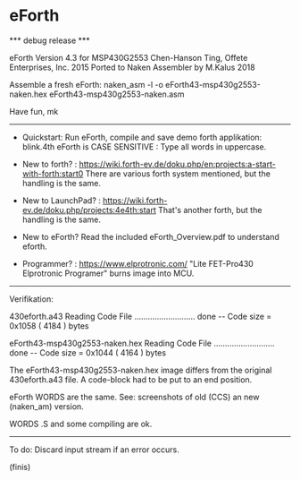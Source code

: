# eForth

*** debug release ***

eForth Version 4.3 for MSP430G2553 
Chen-Hanson Ting, Offete Enterprises, Inc. 2015
Ported to Naken Assembler by M.Kalus 2018

Assemble a fresh eForth:
 naken_asm -l -o eForth43-msp430g2553-naken.hex eForth43-msp430g2553-naken.asm 

Have fun, mk

---

- Quickstart: Run eForth, compile and save demo forth applikation: blink.4th
  eForth is CASE SENSITIVE : Type all words in uppercase.

- New to forth? : https://wiki.forth-ev.de/doku.php/en:projects:a-start-with-forth:start0
  There are various forth system mentioned, but the handling is the same.

- New to LaunchPad? : https://wiki.forth-ev.de/doku.php/projects:4e4th:start
  That's another forth, but the handling is the same. 

- New to eForth? 
  Read the included eForth_Overview.pdf to understand eforth.

- Programmer? : https://www.elprotronic.com/
  "Lite FET-Pro430 Elprotronic Programer" burns image into MCU.
  
---

Verifikation: 

430eforth.a43
Reading Code File ...........................	 done
-- Code size = 0x1058 ( 4184 ) bytes

eForth43-msp430g2553-naken.hex
Reading Code File ...........................	 done
-- Code size = 0x1044 ( 4164 ) bytes

The eForth43-msp430g2553-naken.hex image differs from the original 430eforth.a43 file.
A code-block had to be put to an end position.

eForth WORDS are the same. See: screenshots of old (CCS) an new (naken_am) version.

WORDS .S and some compiling are ok.
 
---

To do: Discard input stream if an error occurs.

(finis)